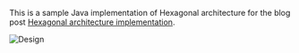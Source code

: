 This is a sample Java implementation of Hexagonal architecture for the blog post [Hexagonal architecture implementation](https://kovacstamasx.github.io/software/design/2023/02/21/hexagonal-architecture-v2.html).

![Design](https://kovacstamasx.github.io/assets/images/hexagonal_v2.png)
